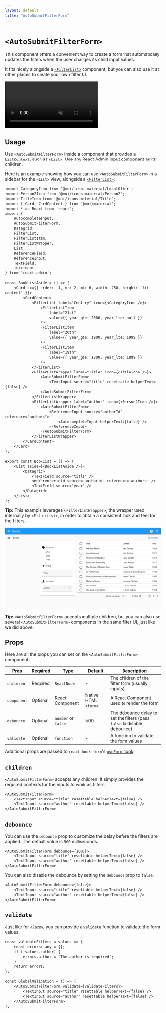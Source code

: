 ```yaml
---
layout: default
title: "AutoSubmitFilterForm"
---
```


# `<AutoSubmitFilterForm>`

This component offers a convenient way to create a form that automatically updates the filters when the user changes its child input values.

It fits nicely alongside a [`<FilterList>`](./FilterList.md) component, but you can also use it at other places to create your own filter UI.

<video controls autoplay playsinline muted loop>
  <source src="./img/AutoSubmitFilterForm.mp4" type="video/mp4"/>
  Your browser does not support the video tag.
</video>

## Usage

Use `<AutoSubmitFilterForm>` inside a component that provides a [`ListContext`](./useListContext.md), such as [`<List>`](./List.md). Use any React Admin [input component](./Inputs.md) as its children.

Here is an example showing how you can use `<AutoSubmitFilterForm>` in a sidebar for the `<List>` view, alongside a [`<FilterList>`](./FilterList.md):

```tsx
import CategoryIcon from '@mui/icons-material/LocalOffer';
import Person2Icon from '@mui/icons-material/Person2';
import TitleIcon from '@mui/icons-material/Title';
import { Card, CardContent } from '@mui/material';
import * as React from 'react';
import {
    AutocompleteInput,
    AutoSubmitFilterForm,
    Datagrid,
    FilterList,
    FilterListItem,
    FilterListWrapper,
    List,
    ReferenceField,
    ReferenceInput,
    TextField,
    TextInput,
} from 'react-admin';

const BookListAside = () => (
    <Card sx={{ order: -1, mr: 2, mt: 6, width: 250, height: 'fit-content' }}>
        <CardContent>
            <FilterList label="Century" icon={<CategoryIcon />}>
                <FilterListItem
                    label="21st"
                    value={{ year_gte: 2000, year_lte: null }}
                />
                <FilterListItem
                    label="20th"
                    value={{ year_gte: 1900, year_lte: 1999 }}
                />
                <FilterListItem
                    label="19th"
                    value={{ year_gte: 1800, year_lte: 1899 }}
                />
            </FilterList>
            <FilterListWrapper label="Title" icon={<TitleIcon />}>
                <AutoSubmitFilterForm>
                    <TextInput source="title" resettable helperText={false} />
                </AutoSubmitFilterForm>
            </FilterListWrapper>
            <FilterListWrapper label="Author" icon={<Person2Icon />}>
                <AutoSubmitFilterForm>
                    <ReferenceInput source="authorId" reference="authors">
                        <AutocompleteInput helperText={false} />
                    </ReferenceInput>
                </AutoSubmitFilterForm>
            </FilterListWrapper>
        </CardContent>
    </Card>
);

export const BookList = () => (
    <List aside={<BookListAside />}>
        <Datagrid>
            <TextField source="title" />
            <ReferenceField source="authorId" reference="authors" />
            <TextField source="year" />
        </Datagrid>
    </List>
);
```

**Tip:** This example leverages `<FilterListWrapper>`, the wrapper used internally by `<FilterList>`, in order to obtain a consistent look and feel for the filters.

![AutoSubmitFilterForm](./img/AutoSubmitFilterForm.png)

**Tip:** `<AutoSubmitFilterForm>` accepts multiple children, but you can also use several `<AutoSubmitFilterForm>` components in the same filter UI, just like we did above.

## Props

Here are all the props you can set on the `<AutoSubmitFilterForm>` component:

| Prop        | Required | Type                | Default              | Description                                                              |
| ----------- | -------- | ------------------- | -------------------- | ------------------------------------------------------------------------ |
| `children`  | Required | `ReactNode`         | -                    | The children of the filter form (usually inputs)                         |
| `component` | Optional | React Component     | Native HTML `<form>` | A React Component used to render the form                                |
| `debounce`  | Optional | `number` or `false` | 500                  | The debounce delay to set the filters (pass `false` to disable debounce) |
| `validate`  | Optional | `function`          | -                    | A function to validate the form values                                   |

Additional props are passed to `react-hook-form`'s [`useForm` hook](https://react-hook-form.com/docs/useform).

## `children`

`<AutoSubmitFilterForm>` accepts any children. It simply provides the required contexts for the inputs to work as filters.

```tsx
<AutoSubmitFilterForm>
    <TextInput source="title" resettable helperText={false} />
    <TextInput source="author" resettable helperText={false} />
</AutoSubmitFilterForm>
```

## `debounce`

You can use the `debounce` prop to customize the delay before the filters are applied. The default value is `500` milliseconds.

```tsx
<AutoSubmitFilterForm debounce={1000}>
    <TextInput source="title" resettable helperText={false} />
    <TextInput source="author" resettable helperText={false} />
</AutoSubmitFilterForm>
```

You can also disable the debounce by setting the `debounce` prop to `false`.

```tsx
<AutoSubmitFilterForm debounce={false}>
    <TextInput source="title" resettable helperText={false} />
    <TextInput source="author" resettable helperText={false} />
</AutoSubmitFilterForm>
```

## `validate`

Just like for [`<Form>`](./Form.md), you can provide a `validate` function to validate the form values.

```tsx
const validateFilters = values => {
    const errors: any = {};
    if (!values.author) {
        errors.author = 'The author is required';
    }
    return errors;
};

const GlobalValidation = () => (
    <AutoSubmitFilterForm validate={validateFilters}>
        <TextInput source="title" resettable helperText={false} />
        <TextInput source="author" resettable helperText={false} />
    </AutoSubmitFilterForm>
);
```
